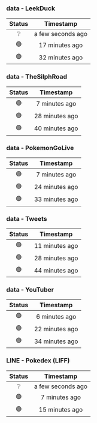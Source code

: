 ### data - LeekDuck
| Status | Timestamp |
|:------:|:---------:|
| ❔ | a few seconds ago |
| 🟢 | 17 minutes ago |
| 🟢 | 32 minutes ago |

### data - TheSilphRoad
| Status | Timestamp |
|:------:|:---------:|
| 🟢 | 7 minutes ago |
| 🟢 | 28 minutes ago |
| 🟢 | 40 minutes ago |

### data - PokemonGoLive
| Status | Timestamp |
|:------:|:---------:|
| 🟢 | 7 minutes ago |
| 🟢 | 24 minutes ago |
| 🟢 | 33 minutes ago |

### data - Tweets
| Status | Timestamp |
|:------:|:---------:|
| 🟢 | 11 minutes ago |
| 🟢 | 28 minutes ago |
| 🟢 | 44 minutes ago |

### data - YouTuber
| Status | Timestamp |
|:------:|:---------:|
| 🟢 | 6 minutes ago |
| 🟢 | 22 minutes ago |
| 🟢 | 34 minutes ago |

### LINE - Pokedex (LIFF)
| Status | Timestamp |
|:------:|:---------:|
| ❔ | a few seconds ago |
| 🟢 | 7 minutes ago |
| 🟢 | 15 minutes ago |

